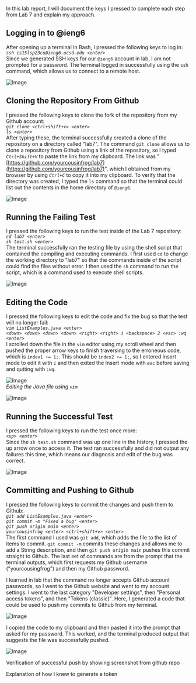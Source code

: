 In this lab report, I will document the keys I pressed to complete each step from Lab 7 and explain my approach.

## Logging in to @ieng6
After opening up a terminal in Bash, I pressed the following keys to log in:\
*`ssh cs15lsp23cu@ieng6.ucsd.edu <enter>`*\
Since we generated SSH keys for our `@ieng6` account in lab, I am not prompted for a password. The terminal logged in successfully using the `ssh` command, which allows us to connect to a remote host.

![Image](https://raw.githubusercontent.com/yourcousinfrog/cse15l-lab-reports/main/assets/post-content/2023-05-19-lab-report-4/Step%204%20-%20Logging%20in.png)

## Cloning the Repository From Github
I pressed the following keys to clone the fork of the repository from my Github account:\
*`git clone <ctrl+shift+v> <enter>`*\
*`ls <enter>`*\
After typing these, the terminal successfully created a clone of the repository on a directory called "lab7". The command `git clone` allows us to clone a repository from Github using a link of the repository, so I typed *`Ctrl+Shift+V`* to paste the link from my clipboard. The link was "[https://github.com/yourcousinfrog/lab7](https://github.com/yourcousinfrog/lab7)", which I obtained from my browser by using *`Ctrl+C`* to copy it into my clipboard. To verify that the directory was created, I typed the `ls` command so that the terminal could list out the contents in the home directory of `@ieng6`.

![Image](https://raw.githubusercontent.com/yourcousinfrog/cse15l-lab-reports/main/assets/post-content/2023-05-19-lab-report-4/Step%205%20-%20Cloning%20repo.png)

## Running the Failing Test
I pressed the following keys to run the test inside of the Lab 7 repository:\
*`cd lab7 <enter>`*\
*`sh test.sh <enter>`*\
The terminal successfully ran the testing file by using the shell script that contained the compiling and executing commands. I first used `cd` to change the working directory to "lab7" so that the commands inside of the script could find the files without error. I then used the `sh` command to run the script, which is a command used to execute shell scripts.

![Image](https://raw.githubusercontent.com/yourcousinfrog/cse15l-lab-reports/main/assets/post-content/2023-05-19-lab-report-4/Step%206%20-%20Running%20the%20fail%20test.png)

## Editing the Code
I pressed the following keys to edit the code and fix the bug so that the test will no longer fail:\
*`vim ListExamples.java <enter>`*\
*`<down> <down> <down> <down> <right> <right> i <backspace> 2 <esc> :wq <enter>`*\
I scrolled down the file in the `vim` editor using my scroll wheel and then pushed the proper arrow keys to finish traversing to the erroneous code, which is `index1 += 1;`. This should be `index2 += 1;`, so I entered Insert mode to edit it with *`i`* and then exited the Insert mode with *`esc`* before saving and qutting with `:wq`.


![Image](https://raw.githubusercontent.com/yourcousinfrog/cse15l-lab-reports/main/assets/post-content/2023-05-19-lab-report-4/Step%207-1%20-%20Editing%20the%20code.png)\
*Editing the Java file using `vim`*

![Image](https://raw.githubusercontent.com/yourcousinfrog/cse15l-lab-reports/main/assets/post-content/2023-05-19-lab-report-4/Step%207-2%20-%20Editing%20the%20code.png)

## Running the Successful Test
I pressed the following keys to run the test once more:\
*`<up> <enter>`*\
Since the `sh test.sh` command was up one line in the history, I pressed the up arrow once to access it. The test ran successfully and did not output any failures this time, which means our diagnosis and edit of the bug was correct.

![Image](https://raw.githubusercontent.com/yourcousinfrog/cse15l-lab-reports/main/assets/post-content/2023-05-19-lab-report-4/Step%208%20-%20Running%20the%20pass%20test.png)

## Committing and Pushing to Github
I pressed the following keys to commit the changes and push them to Github:\
*`git add ListExamples.java <enter>`*\
*`git commit -m "Fixed a bug" <enter>`*\
*`git push origin main <enter>`*\
*`yourcousinfrog <enter> <ctrl+shift+v> <enter>`*\
The first command I used was `git add`, which adds the file to the list of items to commit. `git commit -m` commits these changes and allows me to add a String description, and then `git push origin main` pushes this commit straight to Github. The last set of commands are from the prompt that the terminal outputs, which first requests my Github username ("yourcousingfrog") and then my Github password.

I learned in lab that the command no longer accepts Github account passwords, so I went to the Github website and went to my account settings. I went to the last category "Developer settings", then "Personal access tokens", and then "Tokens (classic)". Here, I generated a code that could be used to push my commits to Github from my terminal.

![Image](https://raw.githubusercontent.com/yourcousinfrog/cse15l-lab-reports/main/assets/post-content/2023-05-19-lab-report-4/Step%209-1%20-%20Pushing%20to%20github.png)

I copied the code to my clipboard and then pasted it into the prompt that asked for my password. This worked, and the terminal produced output that suggests the file was successfully pushed.

![Image](https://raw.githubusercontent.com/yourcousinfrog/cse15l-lab-reports/main/assets/post-content/2023-05-19-lab-report-4/Step%209-2%20-%20Pushing%20to%20github.png)

Verification of successful push by showing screenshot from github repo

Explanation of how I knew to generate a token
